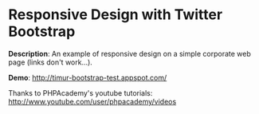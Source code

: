 # Responsive Design with Twitter Bootstrap

**Description**: An example of responsive design on a simple corporate web page (links don't work...).

**Demo**: http://timur-bootstrap-test.appspot.com/

Thanks to PHPAcademy's youtube tutorials: http://www.youtube.com/user/phpacademy/videos
